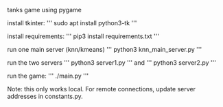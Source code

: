 tanks game using pygame


install tkinter: 
'''
sudo apt install python3-tk
'''

install requirements:
'''
pip3 install requirements.txt
'''

run one main server (knn/kmeans)
'''
python3 knn_main_server.py
'''

run the two servers
'''
python3 server1.py
'''
and
'''
python3 server2.py
'''

run the game:
'''
./main.py
'''


Note: this only works local. For remote connections, update server addresses in constants.py.



